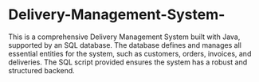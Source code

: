 # Delivery-Management-System-
This is a comprehensive Delivery Management System built with Java, supported by an SQL database. The database defines and manages all essential entities for the system, such as customers, orders, invoices, and deliveries. The SQL script provided ensures the system has a robust and structured backend.
